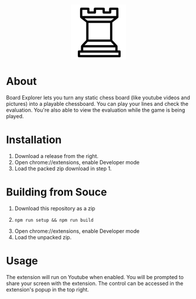 <div align="center">
  <img src="https://raw.githubusercontent.com/ReedKrawiec/Board-Explorer/main/build/images/icons/icon150.png" />
</div>

# About

Board Explorer lets you turn any static chess board (like youtube videos and pictures) into a playable chessboard. You can play
your lines and check the evaluation. You're also able to view the evaluation while the game is being played.

# Installation
1. Download a release from the right.
2. Open chrome://extensions, enable Developer mode
3. Load the packed zip download in step 1.
# Building from Souce

1. Download this repository as a zip
2. ```
   npm run setup && npm run build
   ```
3. Open chrome://extensions, enable Developer mode
4. Load the unpacked zip.

# Usage

The extension will run on Youtube when enabled. You will be prompted to share your screen with the extension. The control can be accessed in the extension's popup in the top right.